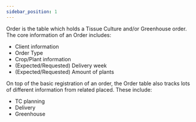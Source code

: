```yaml
---
sidebar_position: 1
---
```

Order is the table which holds a Tissue Culture and/or Greenhouse order.
The core information of an Order includes:
- Client information
- Order Type
- Crop/Plant information
- (Expected/Requested) Delivery week
- (Expected/Requested) Amount of plants

On top of the basic registration of an order, the Order table also tracks lots of different information from related placed. These include\:
- TC planning
- Delivery
- Greenhouse